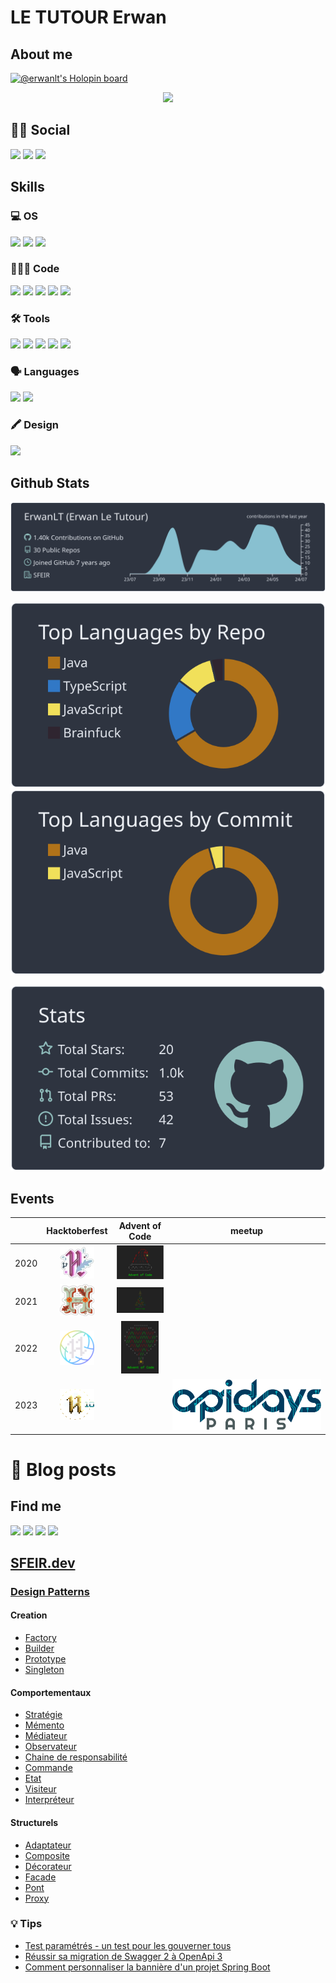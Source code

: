 # LE TUTOUR Erwan

## About me
[![@erwanlt's Holopin board](https://holopin.io/api/user/board?user=erwanlt)](https://holopin.io/@erwanlt)
<div align="center">
  <img src="https://user-images.githubusercontent.com/21158564/134035633-a1cececd-1b07-4876-b9d6-762795a3e4e4.gif">
</div>

## 👦🏼 Social
[![](https://img.shields.io/badge/LinkedIn-0077B5?style=for-the-badge&logo=linkedin&logoColor=white)](https://www.linkedin.com/in/erwan-le-tutour-32904972/)
[![](https://img.shields.io/badge/Twitter-1DA1F2?style=for-the-badge&logo=twitter&logoColor=white)](https://twitter.com/ErwanLeTutour)
[![](https://img.shields.io/badge/GitHub-100000?style=for-the-badge&logo=github&logoColor=white)](https://github.com/ErwanLT)

## Skills
### 💻 OS
![](https://img.shields.io/badge/Windows-0078D6?style=for-the-badge&logo=windows&logoColor=white)
![](https://img.shields.io/badge/Linux-FCC624?style=for-the-badge&logo=linux&logoColor=black)
![](https://img.shields.io/badge/mac%20os-000000?style=for-the-badge&logo=apple&logoColor=white)
### 👨🏼‍💻 Code
[![](https://img.shields.io/badge/Java-ED8B00?style=for-the-badge&logo=java&logoColor=white)](https://www.java.com/ "java")
[![](https://img.shields.io/badge/Kotlin-0095D5?&style=for-the-badge&logo=kotlin&logoColor=white)](https://kotlinlang.org/ "Kolinlang")
[![](https://img.shields.io/badge/Python-FFD43B?style=for-the-badge&logo=python&logoColor=blue)](https://www.python.org/ "Python")
[![](https://img.shields.io/badge/JavaScript-323330?style=for-the-badge&logo=javascript&logoColor=F7DF1E)](https://www.javascript.com/ "javascript")
[![](https://img.shields.io/badge/Angular-DD0031?style=for-the-badge&logo=angular&logoColor=whit)](https://angular.io/ "angular")
### 🛠 Tools
![](https://img.shields.io/badge/Oracle-F80000?style=for-the-badge&logo=Oracle&logoColor=white)
![](https://img.shields.io/badge/PostgreSQL-316192?style=for-the-badge&logo=postgresql&logoColor=white)
![](https://img.shields.io/badge/-Travis%20CI-3EAAAF?style=for-the-badge&logo=travis)
![](https://img.shields.io/badge/-Codecov-9cf?style=for-the-badge&logo=codecov)
![](https://img.shields.io/badge/Heroku-430098?style=for-the-badge&logo=heroku&logoColor=white)
### 🗣 Languages
![](https://img.shields.io/badge/-French-blue?style=for-the-badge)
![](https://img.shields.io/badge/-English-lightgrey?style=for-the-badge)

### 🖍 Design
![](https://img.shields.io/badge/-Gimp-9cf?style=for-the-badge&logo=gimp&logoColor=5C5543)

## Github Stats

[![](https://raw.githubusercontent.com/ErwanLT/ErwanLT/main/profile-summary-card-output/nord_dark/0-profile-details.svg)](https://github.com/vn7n24fzkq/github-profile-summary-cards)

[![](https://raw.githubusercontent.com/ErwanLT/ErwanLT/main/profile-summary-card-output/nord_dark/1-repos-per-language.svg)](https://github.com/vn7n24fzkq/github-profile-summary-cards) [![](https://raw.githubusercontent.com/ErwanLT/ErwanLT/main/profile-summary-card-output/nord_dark/2-most-commit-language.svg)](https://github.com/vn7n24fzkq/github-profile-summary-cards)

[![](https://raw.githubusercontent.com/ErwanLT/ErwanLT/main/profile-summary-card-output/nord_dark/3-stats.svg)](https://github.com/vn7n24fzkq/github-profile-summary-cards)


## Events
|      |                                                Hacktoberfest 	                                                |                                        Advent of Code	                                        | meetup                                    |
|------|:-------------------------------------------------------------------------------------------------------------:|:---------------------------------------------------------------------------------------------:|-------------------------------------------|
| 2020 | [![](img/hacktoberfest/hacktoberfest2020.png "Hactoberfest 2020")](https://hacktoberfest.digitalocean.com/) 	 |  [![](img/adventOfCode/AdventOfCode.png "Advent of Code 2020")](https://adventofcode.com/) 	  |                                           |
| 2021 |  [![](img/hacktoberfest/hacktoberfest2021.png "Hactoberfest 2021")](https://hacktoberfest.digitalocean.com/)  | [![](img/adventOfCode/AdventOfCode2021.png "Advent of Code 2021")](https://adventofcode.com/) |                                           |
| 2022 |  [![](img/hacktoberfest/hacktoberfest2022.png "Hactoberfest 2022")](https://hacktoberfest.digitalocean.com/)  | [![](img/adventOfCode/AdventOfCode2022.png "Advent of Code 2022")](https://adventofcode.com/) |                                           |
| 2023 |[![](img/hacktoberfest/hacktoberfest2023.png "Hactoberfest 2023")](https://hacktoberfest.digitalocean.com/)  | | ![apiday_paris.png](img/apiday_paris.png) |


# 📝 Blog posts
## Find me
[![](https://img.shields.io/badge/-DeviantArt-05CC47?style=for-the-badge&logo=deviantart&logoColor=white)](https://www.deviantart.com/diablo143)
[![](https://img.shields.io/badge/-Medium-black?style=for-the-badge&logo=medium)](https://letutour-e.medium.com/)
[![](https://img.shields.io/badge/-dev.to-black?style=for-the-badge&logo=medium)](https://dev.to/erwanlt)
[![](https://img.shields.io/badge/-sfeir.dev-blue?style=for-the-badge)](https://www.sfeir.dev/author/erwan/)
## [SFEIR.dev](https://www.sfeir.dev/)
### [Design Patterns](https://github.com/ErwanLT/designPattern)
#### Creation
- [Factory](https://www.sfeir.dev/back/design-pattern-factory/)
- [Builder](https://www.sfeir.dev/back/les-designs-patterns-de-creation-builder/)
- [Prototype](https://www.sfeir.dev/back/les-designs-patterns-de-creation-prototype/)
- [Singleton](https://www.sfeir.dev/back/design-pattern-singleton/)
#### Comportementaux
- [Stratégie](https://www.sfeir.dev/back/les-designs-pattern-comportementaux/)
- [Mémento](https://www.sfeir.dev/back/design-patterns-comportementaux-memento/)
- [Médiateur](https://www.sfeir.dev/back/design-patterns-comportementaux-mediateur/)
- [Observateur](https://www.sfeir.dev/back/design-patterns-comportementaux-observateur/)
- [Chaine de responsabilité](https://www.sfeir.dev/back/design-patterns-comportementaux-chaine-responsabilite/)
- [Commande](https://www.sfeir.dev/back/design-patterns-comportementaux-commande/)
- [Etat](https://www.sfeir.dev/back/design-patterns-comportementaux-etat/)
- [Visiteur](https://www.sfeir.dev/back/les-design-patterns-comportementaux-visiteur/)
- [Interpréteur](https://www.sfeir.dev/back/les-design-patterns-comportementaux-interpreteur/)
#### Structurels
- [Adaptateur](https://www.sfeir.dev/back/les-design-patterns-structurel-adaptateur/)
- [Composite](https://www.sfeir.dev/back/les-design-patterns-structurels-composite/)
- [Décorateur](https://www.sfeir.dev/back/les-design-patterns-structurels-decorateur/)
- [Facade](https://www.sfeir.dev/back/les-design-patterns-structurels-facade/)
- [Pont](https://www.sfeir.dev/back/les-design-patterns-structurels-pont/)
- [Proxy](https://www.sfeir.dev/back/les-design-patterns-structurels-proxy/)

### 💡 Tips
* [Test paramétrés - un test pour les gouverner tous](https://www.sfeir.dev/back/un-test-pour-les-gouverner-tous/)
* [Réussir sa migration de Swagger 2 à OpenApi 3](https://www.sfeir.dev/back/migrer-de-swagger-2-a-openapi-3/)
* [Comment personnaliser la bannière d'un projet Spring Boot](https://www.sfeir.dev/back/comment-avoir-une-banniere-spring-personnalisee/)
